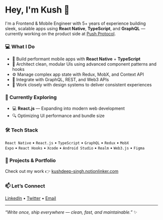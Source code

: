 # Hey, I'm Kush 👋

I'm a Frontend & Mobile Engineer with 5+ years of experience building sleek, scalable apps using **React Native**, **TypeScript**, and **GraphQL** — currently working on the product side at [Push Protocol](https://push.org).

### 💻 What I Do
- 🚀 Build performant mobile apps with **React Native** + **TypeScript**
- 🧠 Architect clean, modular UIs using advanced component patterns and hooks
- ⚙️ Manage complex app state with Redux, MobX, and Context API
- 🔌 Integrate with GraphQL, REST, and Web3 APIs
- 🎨 Work closely with design systems to deliver consistent experiences

### 🌱 Currently Exploring
- 💻 **React.js** — Expanding into modern web development
- 🔍 Optimizing UI performance and bundle size

### 🛠 Tech Stack
`React Native` • `React.js` • `TypeScript` • `GraphQL` • `Redux` • `MobX`  
`Expo` • `React Hooks` • `Xcode` • `Android Studio` • `Realm` • `Web3.js` • `Figma`

### 🚀 Projects & Portfolio
Check out my work 👉 [kushdeep-singh.notionlinker.com](https://kushdeep-singh.notionlinker.com)

### 📫 Let’s Connect
[LinkedIn](https://www.linkedin.com/in/mekushdeepsingh) • [Twitter](https://twitter.com/mekushdeepsingh) • [Email](mailto:mekushdeepsingh@gmail.com)

---

_“Write once, ship everywhere — clean, fast, and maintainable.”_ ✨
